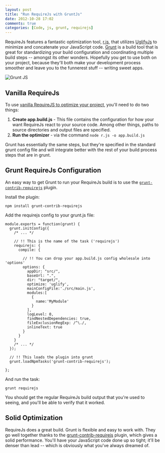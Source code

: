 ```yaml
---
layout: post
title: "Run RequireJs with GruntJs"
date: 2012-10-28 17:02
comments: true
categories: [Code, js, grunt, requirejs]
---
```


RequireJs features a fantastic optimization tool, [r.js](http://requirejs.org/docs/optimization.html), that utilizes [UglifyJs](https://github.com/mishoo/UglifyJS) to minimize and concatenate your JavaScript code.  [Grunt](http://gruntjs.com/) is a build tool that is great for standardizing your build configuration and coordinating multiple build steps -- amongst its other wonders.  Hopefully you get to use both on your project, because they'll both make your development process smoother and leave you to the funnerest stuff -- writing sweet apps.

![Grunt JS](http://i.imgur.com/4773D.jpg)

<!--more-->

## Vanilla RequireJs

To use [vanilla RequireJS to optimize your project](http://requirejs.org/docs/optimization.html#wholeproject), you'll need to do two things:

1. **Create app.build.js**  - This file contains the configuration for how your want RequireJs react to your source code.  Among other things, paths to source directories and output files are specified.
2. **Run the optimizer** - via the command `node r.js -o app.build.js`

Grunt has essentially the same steps, but they're specified in the standard grunt config file and will integrate better with the rest of your build process steps that are in grunt.

## Grunt RequireJs Configuration

An easy way to get Grunt to run your RequireJs build is to use the [`grunt-contrib-requirejs`](https://npmjs.org/package/grunt-contrib-requirejs) plugin.

Install the plugin:

    npm install grunt-contrib-requirejs

Add the requirejs config to your grunt.js file:

    module.exports = function(grunt) {
      grunt.initConfig({
        /* ... */

        // !! This is the name of the task ('requirejs')
        requirejs: {
          compile: {

            // !! You can drop your app.build.js config wholesale into 'options'
            options: {
              appDir: "src/",
              baseUrl: ".",
              dir: "target/",
              optimize: 'uglify',
              mainConfigFile:'./src/main.js',
              modules:[
                {
                  name:'MyModule'
                }
              ],
              logLevel: 0,
              findNestedDependencies: true,
              fileExclusionRegExp: /^\./,
              inlineText: true
            }
          }
        }
        /* ... */
      });

      // !! This loads the plugin into grunt
      grunt.loadNpmTasks('grunt-contrib-requirejs');

    };

And run the task:

    grunt requirejs

You should get the regular RequireJs build output that you're used to seeing, and you'll be able to verify that it worked.

## Solid Optimization

RequireJs does a great build.  Grunt is flexible and easy to work with.  They go well together thanks to the [grunt-contrib-requirejs](https://npmjs.org/package/grunt-contrib-requirejs) plugin, which gives a solid performance.  You'll have your JavaScript code done up so tight; it'll be denser than lead -- which is obviously what you've always dreamed of.
